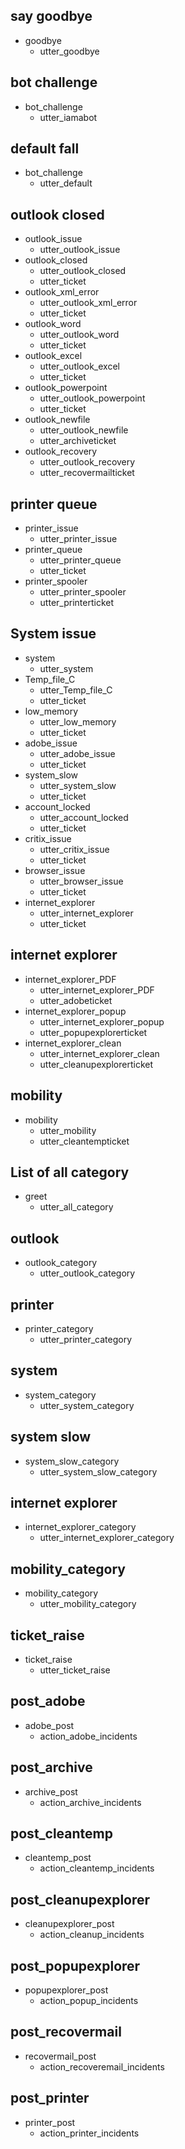 ## say goodbye
* goodbye
  - utter_goodbye

## bot challenge
* bot_challenge
  - utter_iamabot
  
## default fall
* bot_challenge
  - utter_default
  
## outlook closed
* outlook_issue
  - utter_outlook_issue
* outlook_closed
  - utter_outlook_closed
  - utter_ticket
* outlook_xml_error
  - utter_outlook_xml_error
  - utter_ticket
* outlook_word
  - utter_outlook_word
  - utter_ticket
* outlook_excel
  - utter_outlook_excel
  - utter_ticket
* outlook_powerpoint
  - utter_outlook_powerpoint
  - utter_ticket
* outlook_newfile
  - utter_outlook_newfile
  - utter_archiveticket
* outlook_recovery
  - utter_outlook_recovery
  - utter_recovermailticket
  
## printer queue
* printer_issue
  - utter_printer_issue
* printer_queue
  - utter_printer_queue
  - utter_ticket
* printer_spooler
  - utter_printer_spooler
  - utter_printerticket
  
## System issue
* system
  - utter_system
* Temp_file_C
  - utter_Temp_file_C
  - utter_ticket
* low_memory
  - utter_low_memory
  - utter_ticket
* adobe_issue
  - utter_adobe_issue
  - utter_ticket
* system_slow
  - utter_system_slow
  - utter_ticket
* account_locked
  - utter_account_locked
  - utter_ticket
* critix_issue
  - utter_critix_issue
  - utter_ticket
* browser_issue
  - utter_browser_issue
  - utter_ticket
* internet_explorer
  - utter_internet_explorer
  - utter_ticket
  
## internet explorer
* internet_explorer_PDF
  - utter_internet_explorer_PDF
  - utter_adobeticket
* internet_explorer_popup
  - utter_internet_explorer_popup
  - utter_popupexplorerticket
* internet_explorer_clean
  - utter_internet_explorer_clean
  - utter_cleanupexplorerticket
  
## mobility
* mobility
  - utter_mobility
  - utter_cleantempticket

## List of all category
* greet
  - utter_all_category
  
## outlook
* outlook_category
  - utter_outlook_category
  
## printer
* printer_category
  - utter_printer_category
  
## system
* system_category
  - utter_system_category
  
## system slow
* system_slow_category
  - utter_system_slow_category
  
## internet explorer
* internet_explorer_category
  - utter_internet_explorer_category
  
## mobility_category
* mobility_category
  - utter_mobility_category

## ticket_raise
* ticket_raise
  - utter_ticket_raise
  
## post_adobe
* adobe_post
  - action_adobe_incidents

## post_archive
* archive_post
  - action_archive_incidents
  
## post_cleantemp
* cleantemp_post
  - action_cleantemp_incidents
  
## post_cleanupexplorer
* cleanupexplorer_post
  - action_cleanup_incidents
  
## post_popupexplorer
* popupexplorer_post
  - action_popup_incidents
  
## post_recovermail
* recovermail_post
  - action_recoveremail_incidents
  
## post_printer
* printer_post
  - action_printer_incidents
  
